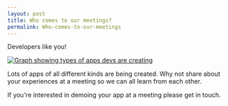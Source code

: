 ```yaml
---
layout: post
title: Who comes to our meetings?
permalink: Who-comes-to-our-meetings
---
```


Developers like you!

[![Graph showing types of apps devs are creating](http://wpug.net/images/kinds-of-apps.png)](http://wpug.net/images/kinds-of-apps.png)

Lots of apps of all different kinds are being created. Why not share about your experiences at a meeting so we can all learn from each other.

If you're interested in demoing your app at a meeting please get in touch.
